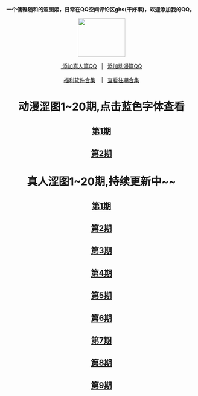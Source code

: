<p><strong>一个儒雅随和的涩图姬，日常在QQ空间评论区ghs(干好事)，欢迎添加我的QQ。</strong></p>
<div align="center"><img src="https://wx3.sinaimg.cn/large/0076rN2Egy1ghg2q13tc5g303h02ut8z.gif" height="102" width="125"/></div>
<div align="center"><p><a href="https://qm.qq.com/cgi-bin/qm/qr?k=VHVfncJChRrSp_NGJrlJNgYpoaZ9ukMV
" rel="nofollow">&nbsp添加真人篇QQ</a>&nbsp&nbsp | &nbsp&nbsp;<a href="https://qm.qq.com/cgi-bin/qm/qr?k=m_LgW6KgED1aHePiscfi4DAD6KxDqSjy&noverify=0" rel="nofollow">添加动漫篇QQ</a><br/><br><a href="http://dwz.date/bPZc
">福利软件合集</a> &nbsp&nbsp&nbsp|&nbsp&nbsp;&nbsp<a href="https://github.com/Aomul/nai-nai/blob/master/%E5%BE%80%E4%B8%8B%E6%BB%91%E7%9C%8B%E5%BE%80%E6%9C%9F%E6%89%80%E6%9C%89%E5%90%88%E9%9B%86.md">查看往期合集</a></p></div>
<div align="center"<a href="" target="_blank">
<h1>动漫涩图1~20期,点击蓝色字体查看</h1>
<h2><a href="https://sharechain.qq.com/a00f3251106c9ce7970487bff5f028de">第1期</a></h3>
<h2><a href="https://sharechain.qq.com/98bc00e5a9ce88bbd03d5e36ad8b8136">第2期</a></h3>

<h1>真人涩图1~20期,持续更新中~~</h1>
<h2><a href="https://sharechain.qq.com/0d747f6b33450aed12d11441df6686f0">第1期</a></h3>
<h2><a href="https://sharechain.qq.com/38e9d60fbd25163c5d34590ccad575c9">第2期</a></h3>
<h2><a href="https://sharechain.qq.com/434fa7ef31028358732fc0631ebf5bab">第3期</a></h3>
<h2><a href="https://sharechain.qq.com/5d49e57716206c1dc3fa921b3c10d97c">第4期</a></h3>
<h2><a href="https://sharechain.qq.com/3c849fc177d378bd690cd796e713c271">第5期</a></h3>
<h2><a href="https://sharechain.qq.com/041da07ce73b26677e168738b4723409">第6期</a></h3>
<h2><a href="https://sharechain.qq.com/dde2d55e2d85ee871738bffbb06989d3">第7期</a></h3>
<h2><a href="https://sharechain.qq.com/68f125647471c7cd4eaa8805db55d7e7">第8期</a></h3>
<h2><a href="https://sharechain.qq.com/d985da621b3007950f856a4d1f76f790">第9期</a></h3>
